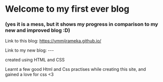 

# Welcome to my first ever blog 
### (yes it is a mess, but it shows my progress in comparison to my new and improved blog :D)

Link to this blog: https://ymmijrameka.github.io/

Link to my new blog: ---

 created using HTML and CSS
 
 Learnt a few good Html and Css practises while creating this site, and gained a love for css <3
 
 
 
 

